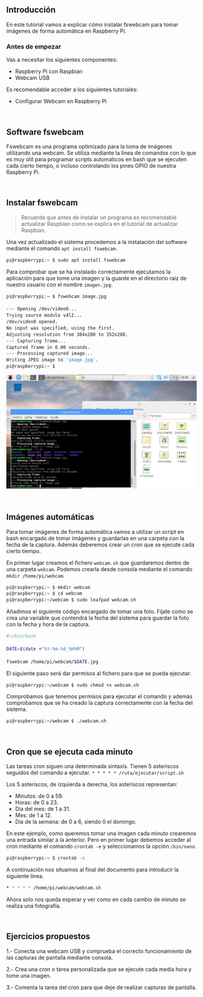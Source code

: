 ## Introducción

En este tutorial vamos a explicar cómo instalar fswebcam para tomar imágenes de forma automática en Raspberry Pi.

### Antes de empezar

Vas a necesitar los siguientes componentes:

- Raspberry Pi con Raspbian
- Webcam USB

Es recomendable acceder a los siguientes tutoriales:

- Configurar Webcam en Raspberry Pi



<br />



## Software fswebcam

Fswebcam es una programa optimizado para la toma de imágenes utilizando una webcam. Se utiliza mediante la línea de comandos con lo que es muy útil para programar scripts automáticos en bash que se ejecuten cada cierto tiempo, o incluso controlando los pines GPIO de nuestra Raspberry Pi.



<br />



## Instalar fswebcam

> Recuerda que antes de instalar un programa es recomendable actualizar Raspbian como se explica en el tutorial de actualizar Raspbian. 

Una vez actualizado el sistema procedemos a la instalación del software mediante el comando `apt install fswebcam`.

```sh
pi@raspberrypi:~ $ sudo apt install fswebcam
```

Para comprobar que se ha instalado correctamente ejecutamos la aplicación para que tome una imagen y la guarde en el directorio raíz de nuestro usuario con el nombre `imagen.jpg`.

```sh
pi@raspberrypi:~ $ fswebcam image.jpg

--- Opening /dev/video0...
Trying source module v4l2...
/dev/video0 opened.
No input was specified, using the first.
Adjusting resolution from 384x288 to 352x288.
--- Capturing frame...
Captured frame in 0.00 seconds.
--- Processing captured image...
Writing JPEG image to 'image.jpg'.
pi@raspberrypi:~ $ 
```

![](img/fswebcam.jpg)



<br />



## Imágenes automáticas

Para tomar imágenes de forma automática vamos a utilizar un script en bash encargado de tomar imágenes y guardarlas en una carpeta con la fecha de la captura. Además deberemos crear un cron que se ejecute cada cierto tiempo.

En primer lugar creamos el fichero `webcam.sh` que guardaremos dentro de una carpeta `webcam`. Podemos crearla desde consola mediante el comando `mkdir /home/pi/webcam`.

```sh
pi@raspberrypi:~ $ mkdir webcam
pi@raspberrypi:~ $ cd webcam
pi@raspberrypi:~/webcam $ sudo leafpad webcam.sh
```

Añadimos el siguiente código encargado de tomar una foto. Fíjate como se crea una variable que contendrá la fecha del sistema para guardar la foto con la fecha y hora de la captura.

```bash
#!/bin/bash

DATE=$(date +"%Y-%m-%d_%H%M")

fswebcam /home/pi/webcam/$DATE.jpg
```

El siguiente paso será dar permisos al fichero para que se pueda ejecutar.

```sh
pi@raspberrypi:~/webcam $ sudo chmod +x webcam.sh
```

Comprobamos que tenemos permisos para ejecutar el comando y además comprobamos que se ha creado la captura correctamente con la fecha del sistema.

```sh
pi@raspberrypi:~/webcam $ ./webcam.sh
```



<br />



## Cron que se ejecuta cada minuto

Las tareas cron siguen una determinada sintaxis. Tienen 5 asteriscos seguidos del comando a ejecutar. `* * * * * /ruta/ejecutar/script.sh`

Los 5 asteriscos, de izquierda a derecha, los asteriscos representan:

- Minutos: de 0 a 59.
- Horas: de 0 a 23.
- Día del mes: de 1 a 31.
- Mes: de 1 a 12.
- Día de la semana: de 0 a 6, siendo 0 el domingo.

En este ejemplo, como queremos tomar una imagen cada minuto crearemos una entrada similar a la anterior. Pero en primer lugar debemos acceder al cron mediante el comando `crontab -e` y seleccionamos la opción `/bin/nano`.

```sh
pi@raspberrypi:~ $ crontab -e
```

A continuación nos situamos al final del documento para introducir la siguiente línea.

```bash
* * * * * /home/pi/webcam/webcam.sh
```

Ahora solo nos queda esperar y ver como en cada cambio de minuto se realiza una fotografía.



<br />



## Ejercicios propuestos

1.- Conecta una webcam USB y comprueba el correcto funcionamiento de las capturas de pantalla mediante consola.

2.- Crea una cron o tarea personalizada que se ejecute cada media hora y tome una imagen.

3.- Comenta la tarea del cron para que deje de realizar capturas de pantalla.
